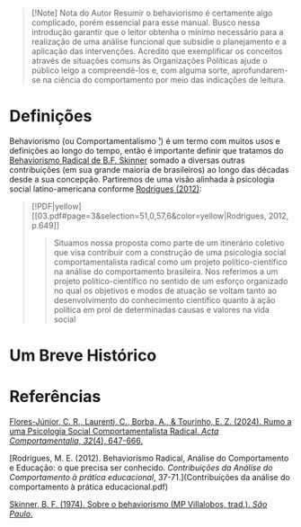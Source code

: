 > [!Note] Nota do Autor
> Resumir o behaviorismo é certamente algo complicado, porém essencial para esse manual. Busco nessa introdução garantir que o leitor obtenha o mínimo necessário para a realização de uma análise funcional que subsidie o planejamento e a aplicação das intervenções. Acredito que exemplificar os conceitos através de situações comuns às Organizações Políticas ajude o público leigo a compreendê-los e, com alguma sorte, aprofundarem-se na ciência do comportamento por meio das indicações de leitura. 
# Definições
Behaviorismo (ou Comportamentalismo <abbr title="Que na minha opinião é grande demais pra ser usado de forma prática, infelizmente.">¹</abbr>) é um termo com muitos usos e definições ao longo do tempo, então é importante definir que tratamos do [Behaviorismo Radical de B.F. Skinner]([[SKINNER_B_F_Sobre_o_Behaviorismo.pdf]]) somado a diversas outras contribuições (em sua grande maioria de brasileiros) ao longo das décadas desde a sua concepção. Partiremos de uma visão alinhada à psicologia social latino-americana conforme [Rodrigues (2012)](03.pdf):
> [!PDF|yellow] [[03.pdf#page=3&selection=51,0,57,6&color=yellow|Rodrigues, 2012, p.649]]
> > Situamos nossa proposta como parte de um itinerário coletivo que visa contribuir com a construção de uma psicologia social comportamentalista radical como um projeto político-científico na análise do comportamento brasileira. Nos referimos a um projeto político-científico no sentido de um esforço organizado no qual os objetivos e modos de atuação se voltam tanto ao desenvolvimento do conhecimento científico quanto à ação política em prol de determinadas causas e valores na vida social
# Um Breve Histórico

# Referências
 [Flores-Júnior, C. R., Laurenti, C., Borba, A., & Tourinho, E. Z. (2024). Rumo a uma Psicologia Social Comportamentalista Radical. _Acta Comportamentalia_, _32_(4), 647-666.](03.pdf)

 [Rodrigues, M. E. (2012). Behaviorismo Radical, Análise do Comportamento e Educação: o que precisa ser conhecido. _Contribuições da Análise do Comportamento à prática educacional_, 37-71.](Contribuições da análise do comportamento à prática educacional.pdf)

 [Skinner, B. F. (1974). Sobre o behaviorismo (MP Villalobos, trad.). _São Paulo_.](SKINNER_B_F_Sobre_o_Behaviorismo.pdf)